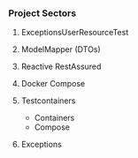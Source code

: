 ### Project Sectors

1. ExceptionsUserResourceTest
   
2. ModelMapper (DTOs)
   
3. Reactive RestAssured
   
4. Docker Compose
   
5. Testcontainers
   * Containers
   * Compose
   
6. Exceptions
